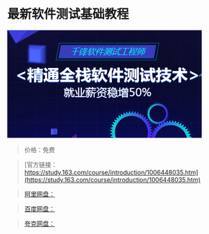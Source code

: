 # 最新软件测试基础教程

![img](../../../assets/study163/free/ce36a91e3f7942a596c85edb96177cf0.png)

> 价格：免费

> [官方链接：https://study.163.com/course/introduction/1006448035.htm](https://study.163.com/course/introduction/1006448035.htm)

> [阿里网盘：]()

> [百度网盘：]()

> [夸克网盘：]()
